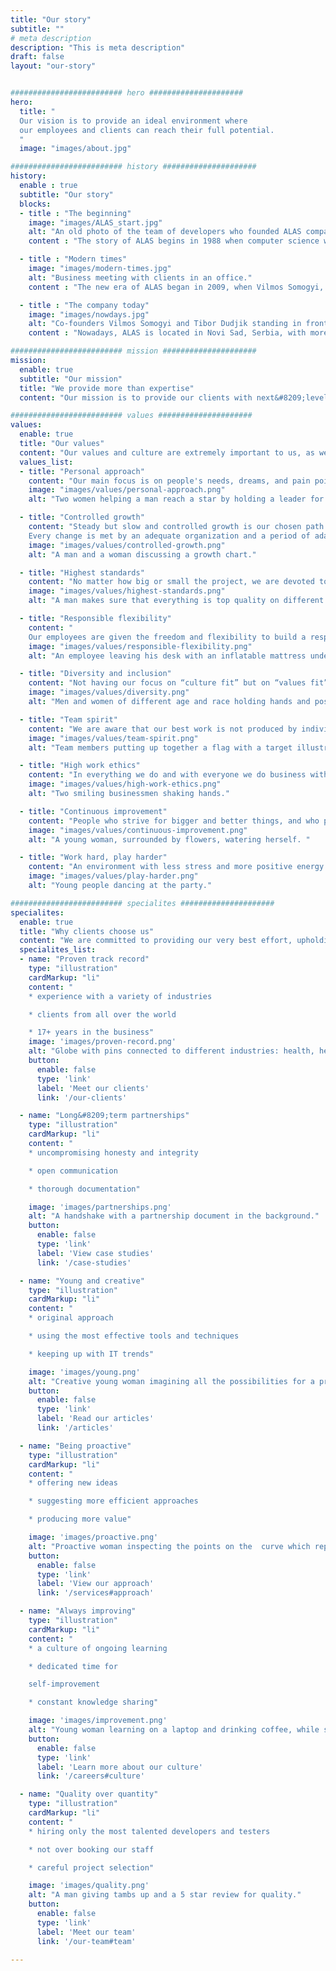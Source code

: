 ```yaml
---
title: "Our story"
subtitle: ""
# meta description
description: "This is meta description"
draft: false
layout: "our-story"


######################### hero #####################
hero:
  title: "
  Our vision is to provide an ideal environment where
  our employees and clients can reach their full potential.
  "
  image: "images/about.jpg"

######################### history #####################
history:
  enable : true
  subtitle: "Our story"
  blocks:
  - title : "The beginning"
    image: "images/ALAS_start.jpg"
    alt: "An old photo of the team of developers who founded ALAS company."
    content : "The story of ALAS begins in 1988 when computer science was just finding its footing in Serbia. Sandor Somogyi and Dragan Nedeljkovic, the advocates of the application of computer technology, have joined forces with some of the most important IT developers in Zrenjanin, and founded the company that has become the symbol of change, a synonym of modern times, and the correct way of incorporating and developing information technologies in large agricultural and manufacturing systems."

  - title : "Modern times"
    image: "images/modern-times.jpg"
    alt: "Business meeting with clients in an office."
    content : "The new era of ALAS began in 2009, when Vilmos Somogyi, Sandor's son, took over as the CEO. Together with Tibor Dudjik, they shifted the company's focus to outsourcing IT services while upholding the primary ideology of finding the best way to integrate the most recent information technologies into all industries, prioritizing quality, and fostering a welcoming workplace environment for them and their coworkers."

  - title : "The company today"
    image: "images/nowdays.jpg"
    alt: "Co-founders Vilmos Somogyi and Tibor Dudjik standing in front of the new ALAS logo and company values mural on the wall."
    content : "Nowadays, ALAS is located in Novi Sad, Serbia, with more than 30 experts on [our team](/our-team). Although the company has grown significantly, it still keeps its non‑corporate, people‑focused approach, home‑like atmosphere, and family values at its core. [Our clients](/our-clients) from all over the world appreciate our enthusiasm for innovation and dedication to quality. With our knowledge and experience, we successfully handle even the most demanding projects in the financial, accounting, and healthcare sectors - fields with zero tolerance for errors."

######################### mission #####################
mission:
  enable: true
  subtitle: "Our mission"
  title: "We provide more than expertise"
  content: "Our mission is to provide our clients with next&#8209;level service, which includes not just deep domain expertise, but also a sense of ownership and responsibility. We cultivate a culture of loyal and committed colleagues who care and are cared for."

######################### values #####################
values:
  enable: true
  title: "Our values"
  content: "Our values and culture are extremely important to us, as we believe that only an environment that is supportive and collaborative can help us accomplish our maximum."
  values_list:
  - title: "Personal approach"
    content: "Our main focus is on people's needs, dreams, and pain points. They guide us as we try to solve their problems, offer advice, set the direction, and create the optimal work model."
    image: "images/values/personal-approach.png"
    alt: "Two women helping a man reach a star by holding a leader for him."

  - title: "Controlled growth"
    content: "Steady but slow and controlled growth is our chosen path.
    Every change is met by an adequate organization and a period of adaptation, taking care that the quality of work is not affected."
    image: "images/values/controlled-growth.png"
    alt: "A man and a woman discussing a growth chart."

  - title: "Highest standards"
    content: "No matter how big or small the project, we are devoted to giving our very best, maintaining rigorous standards, and holding ourselves accountable for the results. We take great care to fully grasp our client's needs and see the whole picture."
    image: "images/values/highest-standards.png"
    alt: "A man makes sure that everything is top quality on different devices and gives a quality quarantee."

  - title: "Responsible flexibility"
    content: "
    Our employees are given the freedom and flexibility to build a responsible work&#8209;life model that reflects the needs of their unique lifestyles while still enabling them to achieve maximum productivity."
    image: "images/values/responsible-flexibility.png"
    alt: "An employee leaving his desk with an inflatable mattress under his arm and going to the beach."

  - title: "Diversity and inclusion"
    content: "Not having our focus on “culture fit” but on “values fit” and “culture contribution” helps us hire people who share our goals, not necessarily our viewpoints or backgrounds. Our philosophy is that bringing your authentic self to work, helps build a vibrant community that can move mountains."
    image: "images/values/diversity.png"
    alt: "Men and women of different age and race holding hands and posing for a photo."

  - title: "Team spirit"
    content: "We are aware that our best work is not produced by individuals but by collaboration, dependability of each member, putting “us” before “me”, selfless knowledge sharing, everyday encouragement, and support. We thrive in a positive environment where everybody’s heard and understood."
    image: "images/values/team-spirit.png"
    alt: "Team members putting up together a flag with a target illustration on it."

  - title: "High work ethics"
    content: "In everything we do and with everyone we do business with, we act with uncompromising honesty and integrity. This specifically means transparent communication, respecting deadlines and budgets, being upfront when errors occur, and taking ownership of everything we do."
    image: "images/values/high-work-ethics.png"
    alt: "Two smiling businessmen shaking hands."

  - title: "Continuous improvement"
    content: "People who strive for bigger and better things, and who put extra effort into their individual growth are very precious to us. We are here to guide them on their road to success, empower them to reach their full potential, and shift to a growth mindset."
    image: "images/values/continuous-improvement.png"
    alt: "A young woman, surrounded by flowers, watering herself. "

  - title: "Work hard, play harder"
    content: "An environment with less stress and more positive energy is what we all strive for. Alas is about giving everybody their space and a distraction&#8209;free environment, as well as opportunities for fun, relaxation, and socializing."
    image: "images/values/play-harder.png"
    alt: "Young people dancing at the party."

######################### specialites #####################
specialites:
  enable: true
  title: "Why clients choose us"
  content: "We are committed to providing our very best effort, upholding rigorous standards, and accepting responsibility for the outcomes, regardless of how big or small the project is."
  specialites_list:
  - name: "Proven track record"
    type: "illustration"
    cardMarkup: "li"
    content: "
    * experience with a variety of industries

    * clients from all over the world

    * 17+ years in the business"
    image: 'images/proven-record.png'
    alt: "Globe with pins connected to different industries: health, healthcare, airplane transport, data analytics, e-learning, manufacturing, finances, and telecommunication."
    button:
      enable: false
      type: 'link'
      label: 'Meet our clients'
      link: '/our-clients'

  - name: "Long&#8209;term partnerships"
    type: "illustration"
    cardMarkup: "li"
    content: "
    * uncompromising honesty and integrity

    * open communication

    * thorough documentation"

    image: 'images/partnerships.png'
    alt: "A handshake with a partnership document in the background."
    button:
      enable: false
      type: 'link'
      label: 'View case studies'
      link: '/case-studies'

  - name: "Young and creative"
    type: "illustration"
    cardMarkup: "li"
    content: "
    * original approach

    * using the most effective tools and techniques

    * keeping up with IT trends"

    image: 'images/young.png'
    alt: "Creative young woman imagining all the possibilities for a product: new ideas, processes, people, marketing and lounching."
    button:
      enable: false
      type: 'link'
      label: 'Read our articles'
      link: '/articles'

  - name: "Being proactive"
    type: "illustration"
    cardMarkup: "li"
    content: "
    * offering new ideas

    * suggesting more efficient approaches

    * producing more value"

    image: 'images/proactive.png'
    alt: "Proactive woman inspecting the points on the  curve which represents a process."
    button:
      enable: false
      type: 'link'
      label: 'View our approach'
      link: '/services#approach'

  - name: "Always improving"
    type: "illustration"
    cardMarkup: "li"
    content: "
    * a culture of ongoing learning

    * dedicated time for

    self-improvement

    * constant knowledge sharing"

    image: 'images/improvement.png'
    alt: "Young woman learning on a laptop and drinking coffee, while sitting on a stack of books."
    button:
      enable: false
      type: 'link'
      label: 'Learn more about our culture'
      link: '/careers#culture'

  - name: "Quality over quantity"
    type: "illustration"
    cardMarkup: "li"
    content: "
    * hiring only the most talented developers and testers

    * not over booking our staff

    * careful project selection"

    image: 'images/quality.png'
    alt: "A man giving tambs up and a 5 star review for quality."
    button:
      enable: false
      type: 'link'
      label: 'Meet our team'
      link: '/our-team#team'

---
```


